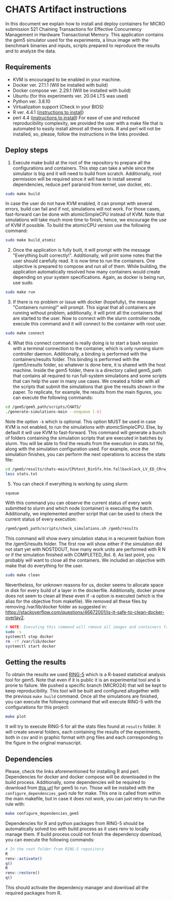 # CHATS Artifact instructions
In this document we explain how to install and deploy containers for MICRO submission 521 Chaining Transactions for Effective Concurrency Management in Hardware Transactional Memory. This application contains the gem5 simulator used for the experiments, a linux image with the benchmark binaries and inputs, scripts prepared to reproduce the results and to analyze the data.

## Requirements
- KVM is encouraged to be enabled in your machine.
- Docker ver. 27.1.1 (Will be installed with build)
- Docker compose ver. 2.29.1 (Will be installed with build)
- Ubuntu (for this experiments ver. 20.04 LTS was used)
- Python ver. 3.8.10
- Virtualization support (Check in your BIOS)
- R ver. 4.4.1 ([instructions to install](https://cran.r-project.org/bin/linux/ubuntu/fullREADME.html))
- perl 4.4 ([instructions to install](https://ultahost.com/knowledge-base/install-perl-ubuntu/))
For ease of use and reduced reproducibility complexity, we provided the user with a make file that is automated to easily install almost all these tools.
R and perl will not be installed, so, please, follow the instructions in the links provided.

## Deploy steps
1. Execute make build at the root of the repository to prepare all the configurations and containers. This step can take a while since the simulator is big and it will need to build from scratch. Additionally, root permission will be required since it will have to install several dependencies, reduce perf paranoid from kernel, use docker, etc.
~~~bash
sudo make build
~~~
In case the user do not have KVM enabled, it can prompt with several errors, build can fail and if not, simulations will not work. For those cases, fast-forward can be done with atomicSimpleCPU instead of KVM. Note that simulations will take much more time to finish, hence, we encourage the use of KVM if possible. To build the atomicCPU version use the following command:
~~~bash
sudo make build_atomic
~~~
2. Once the application is fully built, it will prompt with the message "Everything built correctly!". Additionally, will print some notes that the user should carefully read. It is now time to run the containers. One objective is prepared to compose and run all of them. While building, the application automatically resolved how many containers would create depending on your system specifications. Again, as docker is being run, use sudo.
~~~bash
sudo make run
~~~
3. If there is no problem or issue with docker (hopefully), the message "Containers running!" will prompt. This signal that all containers are running without problem, additionally, it will print all the containers that are started to the user.
Now to connect with the slurm controller node, execute this command and it will connect to the container with root user.
~~~bash
sudo make connect
~~~
4. What this connect command is really doing is to start a bash session with a terminal connection to the container, which is only running slurm controller daemon. Additionally, a binding is performed with the containers/results folder. This binding is performed with the /gem5/results folder, so whatever is done here, it is shared with the host machine.
Inside the gem5 folder, there is a directory called gem5_path that contains all required to run full-system simulations and some scripts that can help the user in many use cases. We created a folder with all the scripts that submit the simulations that give the results shown in the paper. To replicate, for example, the results from the main figures, you can execute the following commands:
~~~bash
cd /gem5/gem5_path/scripts/CHATS/
./generate-simulations-main --enqueue [-k]
~~~
Note the option ```-k``` which is optional. This option MUST be used in case KVM is not enabled, to run the simulations with atomicSimpleCPU. Else, by default it will use KVM to fast-forward.
This command will generate a bunch of folders containing the simulation scripts that are executed in batches by slurm. You will be able to find the results from the execution in stats.txt file, along with the simulation configuration used. For example, once the simulation finishes, you can perform the next operations to access the stats file:
~~~bash
cd /gem5/results/chats-main/CPUtest_BinSfx.htm.fallbacklock_LV_ED_CRrw_RSL0Ev_RSPrec_L0Repl_L1Repl_RldStale_DwnG_Rtry6_Pflt/stamp.genome/0
less stats.txt
~~~
5. You can check if everything is working by using slurm:
~~~bash
squeue
~~~
With this command you can observe the current status of every work submitted to slurm and which node (container) is executing the batch.
Additionally, we implemented another script that can be used to check the current status of every execution:
~~~bash
/gem5/gem5_path/scripts/check_simulations.sh /gem5/results
~~~
This command will show every simulation status in a recurrent fashion from the /gem5/results folder. The first row will show either if the simulation did not start yet with NOSTDOUT, how many work units are performed with R N or if the simulation finished with COMPLETED_RoI.
6. As last point, you probably will want to close all the containers. We included an objective with make that do everything for the user.
~~~bash
sudo make clean
~~~
Nevertheless, for unknown reasons for us, docker seems to allocate space in disk for every build of a layer in the dockerfile. Additionally, docker prune does not seem to clean all these even if -a option is executed (which is the alias for the objective from makefile). We removed all these files by removing /var/lib/docker folder as suggested in: https://stackoverflow.com/questions/46672001/is-it-safe-to-clean-docker-overlay2.
~~~bash
# NOTE: Executing this command will remove all images and containers from your docker environment. BE CAUTIOUS and acknowledge this fact
sudo -s
systemctl stop docker
rm -rf /var/lib/docker
systemctl start docker
~~~
## Getting the results
To obtain the results we used [RING-5](https://github.com/nikiitin/RING-5.git) which is a R-based statistical analysis tool for gem5. Note that even if it is public it is an experimental tool and is prone to failure. We pushed a specific branch (MICRO24) that will be kept to keep reproducibility. This tool will be built and configured altogether with the previous ```make build``` command.
Once all the simulations are finished, you can execute the following command that will execute RING-5 with the configurations for this project:
~~~bash
make plot
~~~
It will try to execute RING-5 for all the stats files found at ```results``` folder. It will create several folders, each containing the results of the experiments, both in csv and in graphic format with png files and each corresponding to the figure in the original manuscript.

## Dependencies
Please, check the links aforementioned for installing R and perl. Dependencies for docker and docker compose will be downloaded in the build process. Additionally, some dependencies will be required to download from [this url](https://univmurcia-my.sharepoint.com/:u:/g/personal/victor_nicolasc_um_es/EZ4ZYu33sepFsx3oHpQhw2ABQ1OHGb4ZQ8jT77JXG-Objg?e=Tqv8UA&download=1) for gem5 to run. Those will be installed with the ```configure_dependencies_gem5``` rule for make. This one is called from within the main makefile, but in case it does not work, you can just retry to run the rule with:
~~~bash
make configure_dependencies_gem5
~~~
Dependencies for R and python packages from RING-5 should be automatically solved too with build process as it uses renv to locally manage them. If build process could not finish the dependency download, you can execute the following commands:
~~~R
# In the root folder from RING-5 repository
R
renv::activate()
q()
R
renv::restore()
q()
~~~
This should activate the dependency manager and download all the required packages from R.